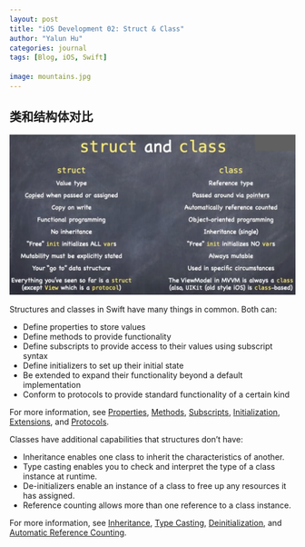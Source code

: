 ```yaml
---
layout: post
title: "iOS Development 02: Struct & Class"
author: "Yalun Hu"
categories: journal
tags: [Blog, iOS, Swift]

image: mountains.jpg
--- 
```


## 类和结构体对比

![struct_vs_class](../assets/img/ios-dev-notes/struct_vs_class.png)

Structures and classes in Swift have many things in common. Both can:

- Define properties to store values
- Define methods to provide functionality
- Define subscripts to provide access to their values using subscript syntax
- Define initializers to set up their initial state
- Be extended to expand their functionality beyond a default implementation
- Conform to protocols to provide standard functionality of a certain kind

For more information, see [Properties](https://docs.swift.org/swift-book/documentation/the-swift-programming-language/properties), [Methods](https://docs.swift.org/swift-book/documentation/the-swift-programming-language/methods), [Subscripts](https://docs.swift.org/swift-book/documentation/the-swift-programming-language/subscripts), [Initialization](https://docs.swift.org/swift-book/documentation/the-swift-programming-language/initialization), [Extensions](https://docs.swift.org/swift-book/documentation/the-swift-programming-language/extensions), and [Protocols](https://docs.swift.org/swift-book/documentation/the-swift-programming-language/protocols).

Classes have additional capabilities that structures don’t have:

- Inheritance enables one class to inherit the characteristics of another.
- Type casting enables you to check and interpret the type of a class instance at runtime.
- De-initializers enable an instance of a class to free up any resources it has assigned.
- Reference counting allows more than one reference to a class instance.

For more information, see [Inheritance](https://docs.swift.org/swift-book/documentation/the-swift-programming-language/inheritance), [Type Casting](https://docs.swift.org/swift-book/documentation/the-swift-programming-language/typecasting), [Deinitialization](https://docs.swift.org/swift-book/documentation/the-swift-programming-language/deinitialization), and [Automatic Reference Counting](https://docs.swift.org/swift-book/documentation/the-swift-programming-language/automaticreferencecounting).

